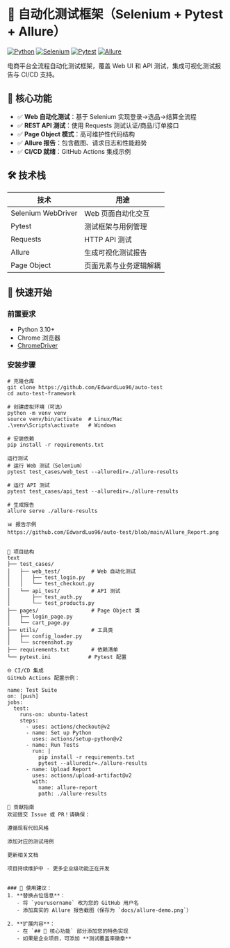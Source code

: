 # 🚀 自动化测试框架（Selenium + Pytest + Allure）

[![Python](https://img.shields.io/badge/Python-3.10%2B-blue)](https://www.python.org/)
[![Selenium](https://img.shields.io/badge/Selenium-4.8+-green)](https://selenium.dev/)
[![Pytest](https://img.shields.io/badge/Pytest-8.4+-yellow)](https://docs.pytest.org/)
[![Allure](https://img.shields.io/badge/Allure%20Report-2.24+-orange)](https://docs.qameta.io/allure/)

电商平台全流程自动化测试框架，覆盖 Web UI 和 API 测试，集成可视化测试报告与 CI/CD 支持。

## 🌟 核心功能

- ✅ **Web 自动化测试**：基于 Selenium 实现登录→选品→结算全流程
- ✅ **REST API 测试**：使用 Requests 测试认证/商品/订单接口
- ✅ **Page Object 模式**：高可维护性代码结构
- ✅ **Allure 报告**：包含截图、请求日志和性能趋势
- ✅ **CI/CD 就绪**：GitHub Actions 集成示例

## 🛠 技术栈

| 技术                | 用途                          |
|---------------------|-------------------------------|
| Selenium WebDriver  | Web 页面自动化交互            |
| Pytest              | 测试框架与用例管理            |
| Requests            | HTTP API 测试                 |
| Allure              | 生成可视化测试报告            |
| Page Object         | 页面元素与业务逻辑解耦        |

## 🚦 快速开始

### 前置要求
- Python 3.10+
- Chrome 浏览器
- [ChromeDriver](https://chromedriver.chromium.org/)

### 安装步骤
````
# 克隆仓库
git clone https://github.com/EdwardLuo96/auto-test
cd auto-test-framework

# 创建虚拟环境（可选）
python -m venv venv
source venv/bin/activate  # Linux/Mac
.\venv\Scripts\activate   # Windows

# 安装依赖
pip install -r requirements.txt

运行测试
# 运行 Web 测试（Selenium）
pytest test_cases/web_test --alluredir=./allure-results

# 运行 API 测试
pytest test_cases/api_test --alluredir=./allure-results

# 生成报告
allure serve ./allure-results

📊 报告示例
https://github.com/EdwardLuo96/auto-test/blob/main/Allure_Report.png


🧩 项目结构
text
├── test_cases/
│   ├── web_test/          # Web 自动化测试
│   │   ├── test_login.py
│   │   └── test_checkout.py
│   └── api_test/          # API 测试
│       ├── test_auth.py
│       └── test_products.py
├── pages/                 # Page Object 类
│   ├── login_page.py
│   └── cart_page.py
├── utils/                 # 工具类
│   ├── config_loader.py
│   └── screenshot.py
├── requirements.txt       # 依赖清单
└── pytest.ini            # Pytest 配置

🌐 CI/CD 集成
GitHub Actions 配置示例：

name: Test Suite
on: [push]
jobs:
  test:
    runs-on: ubuntu-latest
    steps:
      - uses: actions/checkout@v2
      - name: Set up Python
        uses: actions/setup-python@v2
      - name: Run Tests
        run: |
          pip install -r requirements.txt
          pytest --alluredir=./allure-results
      - name: Upload Report
        uses: actions/upload-artifact@v2
        with:
          name: allure-report
          path: ./allure-results

🤝 贡献指南
欢迎提交 Issue 或 PR！请确保：

遵循现有代码风格

添加对应的测试用例

更新相关文档

项目持续维护中 - 更多企业级功能正在开发


### 🎯 使用建议：
1. **替换占位信息**：
   - 将 `yourusername` 改为您的 GitHub 用户名
   - 添加真实的 Allure 报告截图（保存为 `docs/allure-demo.png`）

2. **扩展内容**：
   - 在 `## 🌟 核心功能` 部分添加您的特色实现
   - 如果是企业项目，可添加 **测试覆盖率徽章**
